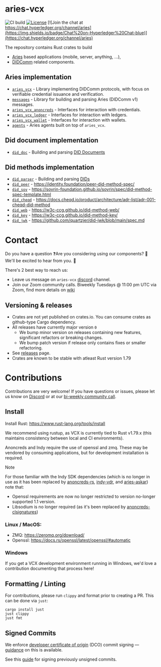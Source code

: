 # aries-vcx

![CI build](https://github.com/hyperledger/aries-vcx/workflows/CI/badge.svg)
[![License](https://img.shields.io/badge/License-Apache%202.0-blue.svg)](https://opensource.org/licenses/Apache-2.0)
[![Join the chat at https://chat.hyperledger.org/channel/aries](https://img.shields.io/badge/Chat%20on-Hyperledger%20Chat-blue)](https://chat.hyperledger.org/channel/aries)

The repository contains Rust crates to build

- [Aries](https://github.com/hyperledger/aries-rfcs/) based applications (mobile, server, anything, ...),
- [DIDComm](https://didcomm.org/) related components.

## Aries implementation

- [`aries_vcx`](aries/aries_vcx) - Library implementing DIDComm protocols, with focus on verifiable credential issuance and verification.
- [`messages`](aries/messages) - Library for building and parsing Aries (DIDComm v1) messages.
- [`aries_vcx_anoncreds`](aries/aries_vcx_anoncreds) - Interfaces for interaction with credentials.
- [`aries_vcx_ledger`](aries/aries_vcx_ledger) - Interfaces for interaction with ledgers.
- [`aries_vcx_wallet`](aries/aries_vcx_wallet) - Interfaces for interaction with wallets.
- [`agents`](aries/agents) - Aries agents built on top of `aries_vcx`.

## Did document implementation

- [`did_doc`](did_core/did_doc) - Building and parsing [DID Documents](https://w3c.github.io/did-core/)

## Did methods implementation

- [`did_parser`](did_core/did_parser_nom) - Building and parsing [DIDs](https://w3c.github.io/did-core/)
- [`did_peer`](did_core/did_methods/did_peer) - https://identity.foundation/peer-did-method-spec/
- [`did_sov`](did_core/did_methods/did_resolver_sov) - https://sovrin-foundation.github.io/sovrin/spec/did-method-spec-template.html
- [`did_cheqd`](did_core/did_methods/did_cheqd) - https://docs.cheqd.io/product/architecture/adr-list/adr-001-cheqd-did-method
- [`did_web`](did_core/did_methods/did_resolver_web) - https://w3c-ccg.github.io/did-method-web/
- [`did_key`](did_core/did_methods/did_key) - https://w3c-ccg.github.io/did-method-key/
- [`did_jwk`](did_core/did_methods/did_jwk) - https://github.com/quartzjer/did-jwk/blob/main/spec.md

# Contact

Do you have a question ❓Are you considering using our components? 🚀 We'll be excited to hear from you. 👋

There's 2 best way to reach us:

- Leave us message on `aries-vcx` [discord](https://discord.com/channels/905194001349627914/955480822675308604) channel.
- Join our Zoom community calls. Biweekly Tuesdays @ 11:00 pm UTC via Zoom, find more details on [wiki](https://wiki.hyperledger.org/display/ARIES/Community+calls)

## Versioning & releases

- Crates are not yet published on crates.io. You can consume crates as github-type Cargo dependency.
- All releases have currently major version `0`
  - We bump minor version on releases containing new features, significant refactors or breaking changes.
  - We bump patch version if release only contains fixes or smaller refactoring.
- See [releases](https://github.com/hyperledger/aries-vcx/releases) page.
- Crates are known to be stable with atleast Rust version 1.79

# Contributions

Contributions are very welcome! If you have questions or issues, please let us know on [Discord](https://chat.hyperledger.org/channel/aries) or at our [bi-weekly community call](https://wiki.hyperledger.org/display/ARIES/Community+calls).

## Install

Install Rust: https://www.rust-lang.org/tools/install

We recommend using rustup, as VCX is currently tied to Rust v1.79.x (this maintains consistency between local and CI environments). 

Anoncreds and Indy require the use of openssl and zmq. These may be vendored by consuming applications, but for development installation is required. 

> [!NOTE]
> For those familiar with the Indy SDK dependencies (which is no longer in use as it has been replaced by [anoncreds-rs](https://github.com/openwallet-foundation/askar), [indy-vdr](https://github.com/hyperledger/indy-vdr/tree/main), and [aries-askar](https://github.com/openwallet-foundation/askar)) note that: 
> - Openssl requirements are now no longer restricted to version no-longer supported 1.1 version.
> - Libsodium is no longer required (as it's been replaced by [anoncreds-clsignatures](https://github.com/hyperledger/anoncreds-clsignatures-rs))

### Linux / MacOS:

- ZMQ: https://zeromq.org/download/
- Openssl: https://docs.rs/openssl/latest/openssl/#automatic

### Windows

If you get a VCX development environment running in Windows, we'd love a contribution documenting that process here!

## Formatting / Linting

For contributions, please run `clippy` and format prior to creating a PR. This can be done via `just`:

```
cargo install just
just clippy
just fmt
```

## Signed Commits

We enforce [developer certificate of origin](https://developercertificate.org/) (DCO) commit signing — [guidance](https://github.com/apps/dco) on this is available.

See this [guide](https://hackmd.io/@James-Ebert/HyYOcRAXo) for signing previously unsigned commits.